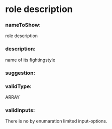 

# role description



    


### nameToShow:
    
role description    


### description:
    
name of its fightingstyle    


### suggestion:
    
    


### validType:
    
ARRAY    


### validInputs:
    
There is no by enumaration limited input-options.  

